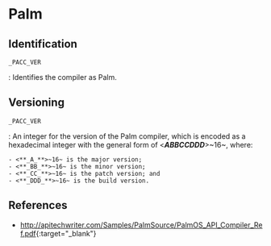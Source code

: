 # Palm

## Identification

`_PACC_VER`

:   Identifies the compiler as Palm.

## Versioning

`_PACC_VER`

:   An integer for the version of the Palm compiler, which is encoded as a hexadecimal integer with the general form of <**_ABBCCDDD_**>~16~, where:

    - <**_A_**>~16~ is the major version;
    - <**_BB_**>~16~ is the minor version;
    - <**_CC_**>~16~ is the patch version; and
    - <**_DDD_**>~16~ is the build version.

## References

- <http://apitechwriter.com/Samples/PalmSource/PalmOS_API_Compiler_Ref.pdf>{:target="_blank"}
